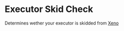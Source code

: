 # Executor Skid Check
Determines wether your executor is skidded from [Xeno](https://github.com/riz-ve/Xenoo)

